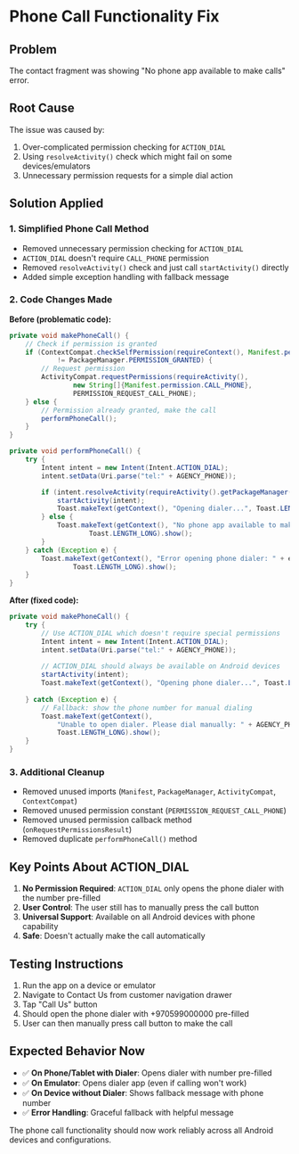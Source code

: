 # Phone Call Functionality Fix

## Problem
The contact fragment was showing "No phone app available to make calls" error.

## Root Cause
The issue was caused by:
1. Over-complicated permission checking for `ACTION_DIAL`
2. Using `resolveActivity()` check which might fail on some devices/emulators
3. Unnecessary permission requests for a simple dial action

## Solution Applied

### 1. Simplified Phone Call Method
- Removed unnecessary permission checking for `ACTION_DIAL`
- `ACTION_DIAL` doesn't require `CALL_PHONE` permission
- Removed `resolveActivity()` check and just call `startActivity()` directly
- Added simple exception handling with fallback message

### 2. Code Changes Made

**Before (problematic code):**
```java
private void makePhoneCall() {
    // Check if permission is granted
    if (ContextCompat.checkSelfPermission(requireContext(), Manifest.permission.CALL_PHONE) 
            != PackageManager.PERMISSION_GRANTED) {
        // Request permission
        ActivityCompat.requestPermissions(requireActivity(),
                new String[]{Manifest.permission.CALL_PHONE},
                PERMISSION_REQUEST_CALL_PHONE);
    } else {
        // Permission already granted, make the call
        performPhoneCall();
    }
}

private void performPhoneCall() {
    try {
        Intent intent = new Intent(Intent.ACTION_DIAL);
        intent.setData(Uri.parse("tel:" + AGENCY_PHONE));

        if (intent.resolveActivity(requireActivity().getPackageManager()) != null) {
            startActivity(intent);
            Toast.makeText(getContext(), "Opening dialer...", Toast.LENGTH_SHORT).show();
        } else {
            Toast.makeText(getContext(), "No phone app available to make calls",
                    Toast.LENGTH_LONG).show();
        }
    } catch (Exception e) {
        Toast.makeText(getContext(), "Error opening phone dialer: " + e.getMessage(),
                Toast.LENGTH_LONG).show();
    }
}
```

**After (fixed code):**
```java
private void makePhoneCall() {
    try {
        // Use ACTION_DIAL which doesn't require special permissions
        Intent intent = new Intent(Intent.ACTION_DIAL);
        intent.setData(Uri.parse("tel:" + AGENCY_PHONE));
        
        // ACTION_DIAL should always be available on Android devices
        startActivity(intent);
        Toast.makeText(getContext(), "Opening phone dialer...", Toast.LENGTH_SHORT).show();
        
    } catch (Exception e) {
        // Fallback: show the phone number for manual dialing
        Toast.makeText(getContext(), 
            "Unable to open dialer. Please dial manually: " + AGENCY_PHONE,
            Toast.LENGTH_LONG).show();
    }
}
```

### 3. Additional Cleanup
- Removed unused imports (`Manifest`, `PackageManager`, `ActivityCompat`, `ContextCompat`)
- Removed unused permission constant (`PERMISSION_REQUEST_CALL_PHONE`)
- Removed unused permission callback method (`onRequestPermissionsResult`)
- Removed duplicate `performPhoneCall()` method

## Key Points About ACTION_DIAL

1. **No Permission Required**: `ACTION_DIAL` only opens the phone dialer with the number pre-filled
2. **User Control**: The user still has to manually press the call button
3. **Universal Support**: Available on all Android devices with phone capability
4. **Safe**: Doesn't actually make the call automatically

## Testing Instructions

1. Run the app on a device or emulator
2. Navigate to Contact Us from customer navigation drawer
3. Tap "Call Us" button
4. Should open the phone dialer with +970599000000 pre-filled
5. User can then manually press call button to make the call

## Expected Behavior Now

- ✅ **On Phone/Tablet with Dialer**: Opens dialer with number pre-filled
- ✅ **On Emulator**: Opens dialer app (even if calling won't work)
- ✅ **On Device without Dialer**: Shows fallback message with phone number
- ✅ **Error Handling**: Graceful fallback with helpful message

The phone call functionality should now work reliably across all Android devices and configurations.
